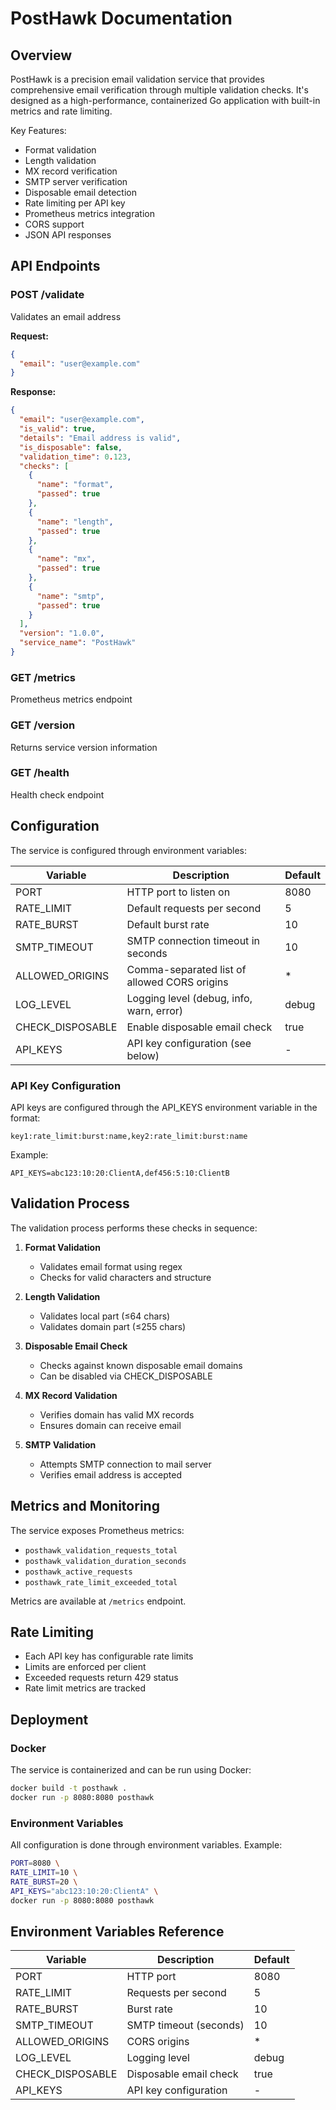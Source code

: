 # PostHawk Documentation

## Overview
PostHawk is a precision email validation service that provides comprehensive email verification through multiple validation checks. It's designed as a high-performance, containerized Go application with built-in metrics and rate limiting.

Key Features:
- Format validation
- Length validation
- MX record verification
- SMTP server verification
- Disposable email detection
- Rate limiting per API key
- Prometheus metrics integration
- CORS support
- JSON API responses

## API Endpoints

### POST /validate
Validates an email address

**Request:**
```json
{
  "email": "user@example.com"
}
```

**Response:**
```json
{
  "email": "user@example.com",
  "is_valid": true,
  "details": "Email address is valid",
  "is_disposable": false,
  "validation_time": 0.123,
  "checks": [
    {
      "name": "format",
      "passed": true
    },
    {
      "name": "length",
      "passed": true
    },
    {
      "name": "mx",
      "passed": true
    },
    {
      "name": "smtp",
      "passed": true
    }
  ],
  "version": "1.0.0",
  "service_name": "PostHawk"
}
```

### GET /metrics
Prometheus metrics endpoint

### GET /version
Returns service version information

### GET /health
Health check endpoint

## Configuration

The service is configured through environment variables:

| Variable | Description | Default |
|----------|-------------|---------|
| PORT | HTTP port to listen on | 8080 |
| RATE_LIMIT | Default requests per second | 5 |
| RATE_BURST | Default burst rate | 10 |
| SMTP_TIMEOUT | SMTP connection timeout in seconds | 10 |
| ALLOWED_ORIGINS | Comma-separated list of allowed CORS origins | * |
| LOG_LEVEL | Logging level (debug, info, warn, error) | debug |
| CHECK_DISPOSABLE | Enable disposable email check | true |
| API_KEYS | API key configuration (see below) | - |

### API Key Configuration
API keys are configured through the API_KEYS environment variable in the format:
```
key1:rate_limit:burst:name,key2:rate_limit:burst:name
```

Example:
```
API_KEYS=abc123:10:20:ClientA,def456:5:10:ClientB
```

## Validation Process

The validation process performs these checks in sequence:

1. **Format Validation**
   - Validates email format using regex
   - Checks for valid characters and structure

2. **Length Validation**
   - Validates local part (≤64 chars)
   - Validates domain part (≤255 chars)

3. **Disposable Email Check**
   - Checks against known disposable email domains
   - Can be disabled via CHECK_DISPOSABLE

4. **MX Record Validation**
   - Verifies domain has valid MX records
   - Ensures domain can receive email

5. **SMTP Validation**
   - Attempts SMTP connection to mail server
   - Verifies email address is accepted

## Metrics and Monitoring

The service exposes Prometheus metrics:

- `posthawk_validation_requests_total`
- `posthawk_validation_duration_seconds`
- `posthawk_active_requests`
- `posthawk_rate_limit_exceeded_total`

Metrics are available at `/metrics` endpoint.

## Rate Limiting

- Each API key has configurable rate limits
- Limits are enforced per client
- Exceeded requests return 429 status
- Rate limit metrics are tracked

## Deployment

### Docker
The service is containerized and can be run using Docker:

```bash
docker build -t posthawk .
docker run -p 8080:8080 posthawk
```

### Environment Variables
All configuration is done through environment variables. Example:

```bash
PORT=8080 \
RATE_LIMIT=10 \
RATE_BURST=20 \
API_KEYS="abc123:10:20:ClientA" \
docker run -p 8080:8080 posthawk
```

## Environment Variables Reference

| Variable | Description | Default |
|----------|-------------|---------|
| PORT | HTTP port | 8080 |
| RATE_LIMIT | Requests per second | 5 |
| RATE_BURST | Burst rate | 10 |
| SMTP_TIMEOUT | SMTP timeout (seconds) | 10 |
| ALLOWED_ORIGINS | CORS origins | * |
| LOG_LEVEL | Logging level | debug |
| CHECK_DISPOSABLE | Disposable email check | true |
| API_KEYS | API key configuration | - |
